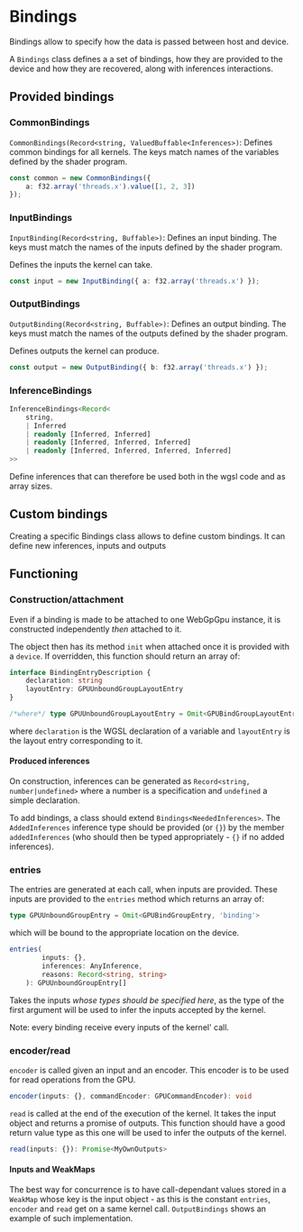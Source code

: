 # Bindings

Bindings allow to specify how the data is passed between host and device.

A `Bindings` class defines a a set of bindings, how they are provided to the device and how they are recovered, along with inferences interactions.

## Provided bindings

### CommonBindings

`CommonBindings(Record<string, ValuedBuffable<Inferences>)`: Defines common bindings for all kernels. The keys match names of the variables defined by the shader program.

```ts
const common = new CommonBindings({
	a: f32.array('threads.x').value([1, 2, 3])
});
```

### InputBindings

`InputBinding(Record<string, Buffable>)`: Defines an input binding. The keys must match the names of the inputs defined by the shader program.

Defines the inputs the kernel can take.

```ts
const input = new InputBinding({ a: f32.array('threads.x') });
```

### OutputBindings

`OutputBinding(Record<string, Buffable>)`: Defines an output binding. The keys must match the names of the outputs defined by the shader program.

Defines outputs the kernel can produce.

```ts
const output = new OutputBinding({ b: f32.array('threads.x') });
```

### InferenceBindings

```ts
InferenceBindings<Record<
	string,
	| Inferred
	| readonly [Inferred, Inferred]
	| readonly [Inferred, Inferred, Inferred]
	| readonly [Inferred, Inferred, Inferred, Inferred]
>>
```

Define inferences that can therefore be used both in the wgsl code and as array sizes. 

## Custom bindings

Creating a specific Bindings class allows to define custom bindings. It can define new inferences, inputs and outputs

## Functioning

### Construction/attachment

Even if a binding is made to be attached to one WebGpGpu instance, it is constructed independently *then* attached to it.

The object then has its method `init` when attached once it is provided with a `device`. If overridden, this function should return an array of:
```ts
interface BindingEntryDescription {
	declaration: string
	layoutEntry: GPUUnboundGroupLayoutEntry
}

/*where*/ type GPUUnboundGroupLayoutEntry = Omit<GPUBindGroupLayoutEntry, 'binding'>
```
where `declaration` is the WGSL declaration of a variable and `layoutEntry` is the layout entry corresponding to it.

#### Produced inferences

On construction, inferences can be generated as `Record<string, number|undefined>` where a number is a specification and `undefined` a simple declaration.

To add bindings, a class should extend `Bindings<NeededInferences>`. The `AddedInferences` inference type should be provided (or `{}`) by the member `addedInferences` (who should then be typed appropriately - `{}` if no added inferences).

### entries

The entries are generated at each call, when inputs are provided. These inputs are provided to the `entries` method which returns an array of:
```ts
type GPUUnboundGroupEntry = Omit<GPUBindGroupEntry, 'binding'>
```
which will be bound to the appropriate location on the device.

```ts
entries(
		inputs: {},
		inferences: AnyInference,
		reasons: Record<string, string>
	): GPUUnboundGroupEntry[]
```
Takes the inputs *whose types should be specified here*, as the type of the first argument will be used to infer the inputs accepted by the kernel.

Note: every binding receive every inputs of the kernel' call.

### encoder/read

`encoder` is called given an input and an encoder. This encoder is to be used for read operations from the GPU.
```ts
encoder(inputs: {}, commandEncoder: GPUCommandEncoder): void
```

`read` is called at the end of the execution of the kernel. It takes the input object and returns a promise of outputs. This function should have a good return value type as this one will be used to infer the outputs of the kernel.
```ts
read(inputs: {}): Promise<MyOwnOutputs>
```

#### Inputs and WeakMaps

The best way for concurrence is to have call-dependant values stored in a `WeakMap` whose key is the input object - as this is the constant `entries`, `encoder` and `read` get on a same kernel call. `OutputBindings` shows an example of such implementation.